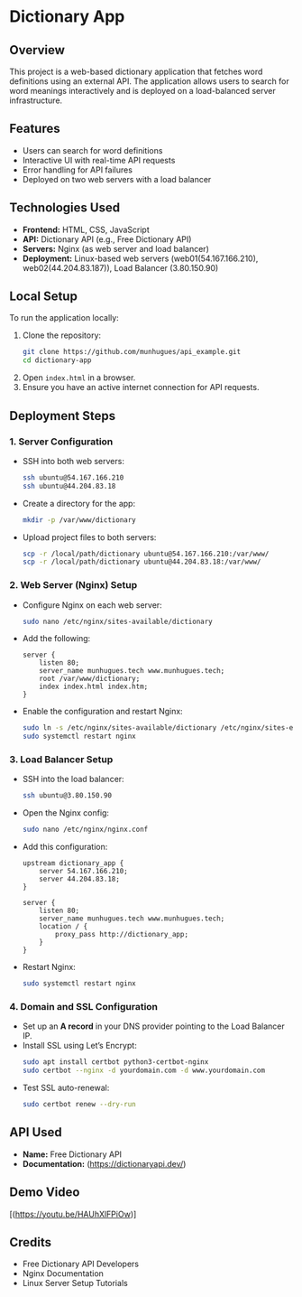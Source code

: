 # Dictionary App

## Overview
This project is a web-based dictionary application that fetches word definitions using an external API. The application allows users to search for word meanings interactively and is deployed on a load-balanced server infrastructure.

## Features
- Users can search for word definitions
- Interactive UI with real-time API requests
- Error handling for API failures
- Deployed on two web servers with a load balancer

## Technologies Used
- **Frontend:** HTML, CSS, JavaScript
- **API:** Dictionary API (e.g., Free Dictionary API)
- **Servers:** Nginx (as web server and load balancer)
- **Deployment:** Linux-based web servers (web01(54.167.166.210), web02(44.204.83.187)), Load Balancer (3.80.150.90)

## Local Setup
To run the application locally:

1. Clone the repository:
   ```sh
   git clone https://github.com/munhugues/api_example.git
   cd dictionary-app
   ```
2. Open `index.html` in a browser.
3. Ensure you have an active internet connection for API requests.

## Deployment Steps

### 1. Server Configuration
- SSH into both web servers:
  ```sh
  ssh ubuntu@54.167.166.210
  ssh ubuntu@44.204.83.18
  ```
- Create a directory for the app:
  ```sh
  mkdir -p /var/www/dictionary
  ```
- Upload project files to both servers:
  ```sh
  scp -r /local/path/dictionary ubuntu@54.167.166.210:/var/www/
  scp -r /local/path/dictionary ubuntu@44.204.83.18:/var/www/
  ```

### 2. Web Server (Nginx) Setup
- Configure Nginx on each web server:
  ```sh
  sudo nano /etc/nginx/sites-available/dictionary
  ```
- Add the following:
  ```nginx
  server {
      listen 80;
      server_name munhugues.tech www.munhugues.tech;
      root /var/www/dictionary;
      index index.html index.htm;
  }
  ```
- Enable the configuration and restart Nginx:
  ```sh
  sudo ln -s /etc/nginx/sites-available/dictionary /etc/nginx/sites-enabled/
  sudo systemctl restart nginx
  ```

### 3. Load Balancer Setup
- SSH into the load balancer:
  ```sh
  ssh ubuntu@3.80.150.90
  ```
- Open the Nginx config:
  ```sh
  sudo nano /etc/nginx/nginx.conf
  ```
- Add this configuration:
  ```nginx
  upstream dictionary_app {
      server 54.167.166.210;
      server 44.204.83.18;
  }
  
  server {
      listen 80;
      server_name munhugues.tech www.munhugues.tech;
      location / {
          proxy_pass http://dictionary_app;
      }
  }
  ```
- Restart Nginx:
  ```sh
  sudo systemctl restart nginx
  ```

### 4. Domain and SSL Configuration
- Set up an **A record** in your DNS provider pointing to the Load Balancer IP.
- Install SSL using Let’s Encrypt:
  ```sh
  sudo apt install certbot python3-certbot-nginx
  sudo certbot --nginx -d yourdomain.com -d www.yourdomain.com
  ```
- Test SSL auto-renewal:
  ```sh
  sudo certbot renew --dry-run
  ```

## API Used
- **Name:** Free Dictionary API
- **Documentation:** (https://dictionaryapi.dev/)

## Demo Video
[(https://youtu.be/HAUhXlFPiOw)]

## Credits
- Free Dictionary API Developers
- Nginx Documentation
- Linux Server Setup Tutorials


